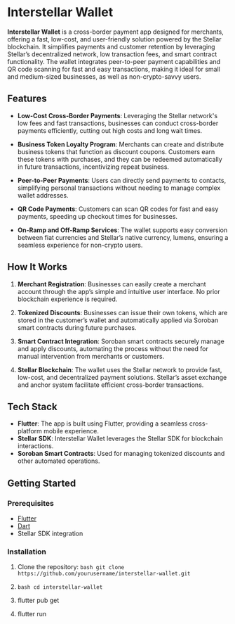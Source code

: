 # Interstellar Wallet

**Interstellar Wallet** is a cross-border payment app designed for merchants, offering a fast, low-cost, and user-friendly solution powered by the Stellar blockchain. It simplifies payments and customer retention by leveraging Stellar’s decentralized network, low transaction fees, and smart contract functionality. The wallet integrates peer-to-peer payment capabilities and QR code scanning for fast and easy transactions, making it ideal for small and medium-sized businesses, as well as non-crypto-savvy users.

## Features

- **Low-Cost Cross-Border Payments**: Leveraging the Stellar network's low fees and fast transactions, businesses can conduct cross-border payments efficiently, cutting out high costs and long wait times.
  
- **Business Token Loyalty Program**: Merchants can create and distribute business tokens that function as discount coupons. Customers earn these tokens with purchases, and they can be redeemed automatically in future transactions, incentivizing repeat business.
  
- **Peer-to-Peer Payments**: Users can directly send payments to contacts, simplifying personal transactions without needing to manage complex wallet addresses.

- **QR Code Payments**: Customers can scan QR codes for fast and easy payments, speeding up checkout times for businesses.

- **On-Ramp and Off-Ramp Services**: The wallet supports easy conversion between fiat currencies and Stellar’s native currency, lumens, ensuring a seamless experience for non-crypto users.

## How It Works

1. **Merchant Registration**: Businesses can easily create a merchant account through the app’s simple and intuitive user interface. No prior blockchain experience is required.
   
2. **Tokenized Discounts**: Businesses can issue their own tokens, which are stored in the customer’s wallet and automatically applied via Soroban smart contracts during future purchases.
   
3. **Smart Contract Integration**: Soroban smart contracts securely manage and apply discounts, automating the process without the need for manual intervention from merchants or customers.

4. **Stellar Blockchain**: The wallet uses the Stellar network to provide fast, low-cost, and decentralized payment solutions. Stellar’s asset exchange and anchor system facilitate efficient cross-border transactions.

## Tech Stack

- **Flutter**: The app is built using Flutter, providing a seamless cross-platform mobile experience.
- **Stellar SDK**: Interstellar Wallet leverages the Stellar SDK for blockchain interactions.
- **Soroban Smart Contracts**: Used for managing tokenized discounts and other automated operations.

## Getting Started

### Prerequisites
- [Flutter](https://flutter.dev/docs/get-started/install)
- [Dart](https://dart.dev/get-dart)
- Stellar SDK integration

### Installation

1. Clone the repository:
   ```bash git clone https://github.com/yourusername/interstellar-wallet.git```

2.  ```bash cd interstellar-wallet```
3.  flutter pub get
4.  flutter run


